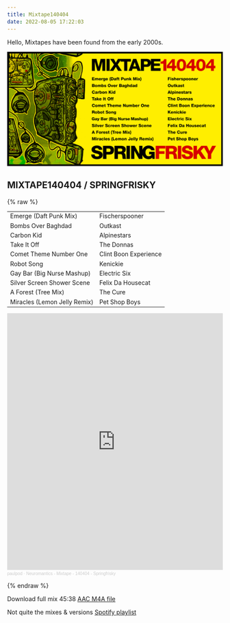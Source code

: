 ```yaml
---
title: Mixtape140404
date: 2022-08-05 17:22:03
---
```


Hello, Mixtapes have been found from the early 2000s.

[![MIXTAPE140404](mixtape140404.png)](mixtape140404.png)

MIXTAPE140404 / SPRINGFRISKY
---
{% raw %}
<link rel="stylesheet" href="mixtapes.css">

<table class="mixtape-table">
	<tr>
		<td>Emerge (Daft Punk Mix)</td>
		<td>Fischerspooner</td>
	</tr>
	<tr>
		<td>Bombs Over Baghdad</td>
		<td>Outkast</td>
	</tr>
	<tr>
		<td>Carbon Kid</td>
		<td>Alpinestars</td>
	</tr>
	<tr>
		<td>Take It Off</td>
		<td>The Donnas</td>
	</tr>
	<tr>
		<td>Comet Theme Number One</td>
		<td>Clint Boon Experience</td>
	</tr>
	<tr>
		<td>Robot Song</td>
		<td>Kenickie</td>
	</tr>
	<tr>
		<td>Gay Bar (Big Nurse Mashup)</td>
		<td>Electric Six</td>
	</tr>
	<tr>
		<td>Silver Screen Shower Scene</td>
		<td>Felix Da Housecat</td>
	</tr>
	<tr>
		<td>A Forest (Tree Mix)</td>
		<td>The Cure</td>
	</tr>
	<tr>
		<td>Miracles (Lemon Jelly Remix)</td>
		<td>Pet Shop Boys</td>
	</tr>
</table>


<div class="soundcloud-mixtape">
	<iframe width="100%" height="600" scrolling="no" frameborder="no" allow="autoplay" src="https://w.soundcloud.com/player/?url=https%3A//api.soundcloud.com/tracks/1318625044&color=%23ff5500&auto_play=true&hide_related=false&show_comments=true&show_user=true&show_reposts=false&show_teaser=true&visual=true"></iframe><div style="font-size: 10px; color: #cccccc;line-break: anywhere;word-break: normal;overflow: hidden;white-space: nowrap;text-overflow: ellipsis; font-family: Interstate,Lucida Grande,Lucida Sans Unicode,Lucida Sans,Garuda,Verdana,Tahoma,sans-serif;font-weight: 100;"><a href="https://soundcloud.com/user-183763546" title="paulpod" target="_blank" style="color: #cccccc; text-decoration: none;">paulpod</a> · <a href="https://soundcloud.com/user-183763546/neuromantics-mixtape-140404-springfrisky" title="Neuromantics - Mixtape - 140404 - Springfrisky" target="_blank" style="color: #cccccc; text-decoration: none;">Neuromantics - Mixtape - 140404 - Springfrisky</a></div>
</div>

{% endraw %}

Download full mix 45:38 [AAC M4A file](neuromantics-mixtape-140404-springfrisky.m4a)

Not quite the mixes & versions [Spotify playlist](https://open.spotify.com/playlist/7aUEU6EGzZ7109mxcwsvIb?si=930ca6ff43dc4f56)
